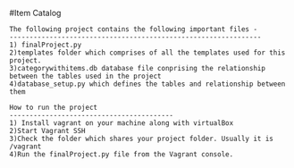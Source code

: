 #Item Catalog

    The following project contains the following important files -
    ---------------------------------------------------------------
    1) finalProject.py
    2)templates folder which comprises of all the templates used for this project.
    3)categorywithitems.db database file conprising the relationship between the tables used in the project
    4)database_setup.py which defines the tables and relationship between them

    How to run the project
    -----------------------------------------
    1) Install vagrant on your machine along with virtualBox
    2)Start Vagrant SSH
    3)Check the folder which shares your project folder. Usually it is /vagrant
    4)Run the finalProject.py file from the Vagrant console.
